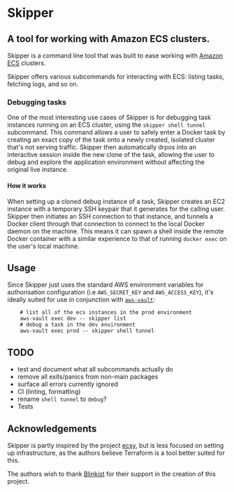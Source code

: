 # Skipper

## A tool for working with Amazon ECS clusters.

Skipper is a command line tool that was built to ease working with [Amazon ECS](https://aws.amazon.com/ecs/) clusters.

Skipper offers various subcommands for interacting with ECS: listing tasks, fetching logs, and so on.

### Debugging tasks

One of the most interesting use cases of Skipper is for debugging task instances running on an ECS cluster, using the `skipper shell tunnel` subcommand. 
This command allows a user to safely enter a Docker task by creating an exact copy of the task onto a newly created, isolated cluster that's not serving traffic. 
Skipper then automatically drpos into an interactive session inside the new clone of the task, allowing the user to debug and explore the application environment without affecting the original live instance.

#### How it works

When setting up a cloned debug instance of a task, Skipper creates an EC2 instance with a temporary SSH keypair that it generates for the calling user. 
Skipper then initiates an SSH connection to that instance, and tunnels a Docker client through that connection to connect to the local Docker daemon on the machine. 
This means it can spawn a shell inside the remote Docker container with a similar experience to that of running `docker exec` on the user's local machine.

## Usage

Since Skipper just uses the standard AWS environment variables for authorisation configuration (i.e `AWS_SECRET_KEY` and `AWS_ACCESS_KEY`), it's ideally suited for use in conjunction with [`aws-vault`](https://github.com/99designs/aws-vault):

```
	# list all of the ecs instances in the prod environment
	aws-vault exec dev -- skipper list
	# debug a task in the dev environment
	aws-vault exec prod -- skipper shell tunnel
```

## TODO
- test and document what all subcommands actually do
- remove all exits/panics from non-main packages
- surface all errors currently ignored
- CI (linting, formatting)
- rename `shell tunnel` to `debug`?
- Tests

## Acknowledgements

Skipper is partly inspired by the project [ecsy](https://github.com/lox/ecsy), but is less focused on setting up infrastructure, as the authors believe Terraform is a tool better suited for this.

The authors wish to thank [Blinkist](https://blinkist.com) for their support in the creation of this project.
